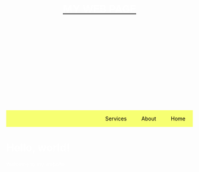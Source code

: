 <html>
<head>
  <title> My Web Page</title>
  <style>
  @font-face {
    font-family: 'Sideshow';
    src: ulr('https://fonts.google.com/specimen/Satisfy?query=Sideshow') format ('opentype')
    font-weight: normal;
  }
  </style>
    <style>
        .circle-logo {
            ulr: ('picture.ico');
            width: 200px; 
            height: 200px; 
            border-radius: 50%;
            background-image: url('picture.ico');
            border-size: cover;
        }
    </style>   
   <style>
        .header img {
            float: left;
            width: 100px; 
            height: 100px; 
            background: #555; 
        }
        .header h1 {
            position: relative;
            top: 18px; 
            left: 10px; 
        }
      
   </style>
    <style>
        body {
            background-image: url('Screenshot 2024-05-07 193200.png');
            background-repeat: no-repeat;
            background-attachment: fixed;
            background-size: 100% 100%;
        }
    </style>
    <style>
        .horizontal-menu {
            background-color: #f7ff72;
            overflow: hidden; 
        }
      .horizontal-menu a {
            float: right; 
            display: block;
            color: black; 
            text-align: center;
            padding: 14px 20px; 
            text-decoration: none; 
        }
        .horizontal-menu a:hover {
            background-color: #9ea700;
        }
    </style>
</head>
<body>
  <header>
  <h1><u><font color="white">MY WEB PAGE</font></u></h1>
  </header>
    <div class="circle-logo"></div>
  <center>
    <div class="horizontal-menu">
       <il><a href="#">Home</a></il>
        <il><a href="#">About</a></il>
        <il><a href="#">Services</a></il>
    </div>   
  </center>
    <h1><font color="white">Hello, world!</font></h1>
    <p><font color="white">Welcome to my website.</font></p>
</body>
</html>
